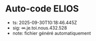 # Auto-code ELIOS
- ts: 2025-09-30T10:18:46.445Z
- sig: ∞.je.toi.nous.432.528
- note: fichier généré automatiquement
